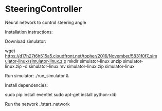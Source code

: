 # SteeringController
Neural network to control steering angle


Installation instructions:

Download simulator:

wget https://d17h27t6h515a5.cloudfront.net/topher/2016/November/5831f0f7_simulator-linux/simulator-linux.zip
mkdir simulator-linux
unzip simulator-linux.zip -d simulator-linux
mv simulator-linux.zip simulator-linux

Run simulator:
./run_simulator &

Install dependencies:

sudo pip install eventlet
sudo apt-get install python-xlib

Run the network
./start_network
